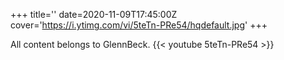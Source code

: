 +++
title=''
date=2020-11-09T17:45:00Z
cover='https://i.ytimg.com/vi/5teTn-PRe54/hqdefault.jpg'
+++

All content belongs to GlennBeck.
{{< youtube 5teTn-PRe54 >}}
